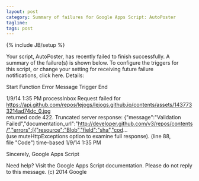 ```yaml
---
layout: post
category: Summary of failures for Google Apps Script: AutoPoster
tagline: 
tags: post
---
```

{% include JB/setup %}

Your script, AutoPoster, has recently failed to finish successfully. A  
summary of the failure(s) is shown below. To configure the triggers for  
this script, or change your setting for receiving future failure  
notifications, click here.
Details:


Start Function Error Message Trigger End

1/9/14 1:35 PM processInbox Request failed for  
https://api.github.com/repos/lejogs/lejogs.github.io/contents/assets/1437733214ad74dc_0.jpg  
returned code 422. Truncated server response: {"message":"Validation  
Failed","documentation_url":"http://developer.github.com/v3/repos/contents/","errors":[{"resource":"Blob","field":"sha","cod...  
(use muteHttpExceptions option to examine full response). (line 88,  
file "Code") time-based 1/9/14 1:35 PM


Sincerely,
Google Apps Script

Need help? Visit the Google Apps Script documentation. Please do not reply  
to this message. (c) 2014 Google
